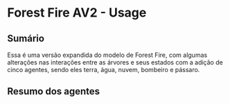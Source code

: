 # Forest Fire AV2 - Usage

## Sumário 
Essa é uma versão expandida do modelo de Forest Fire, com algumas alterações nas interações entre as árvores e seus estados com a adição de cinco agentes, sendo eles terra, água, nuvem, bombeiro e pássaro.
## Resumo dos agentes
